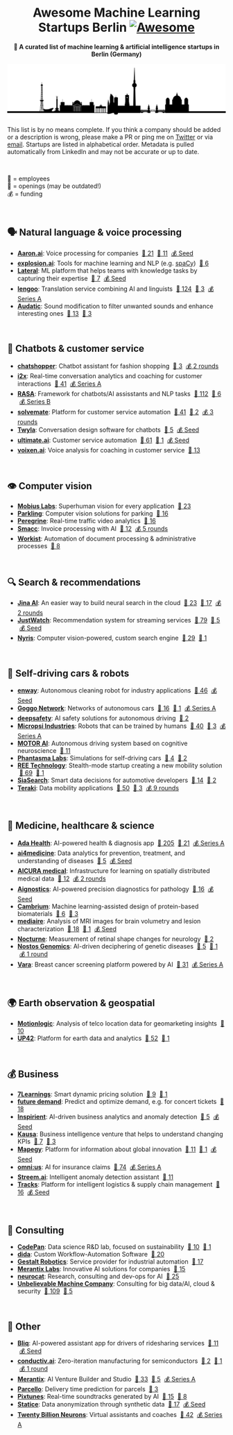 <h1 align="center">
  Awesome Machine Learning Startups Berlin <a href="https://awesome.re"><img src="https://awesome.re/badge-flat.svg" alt="Awesome"></a></h1>
</h1>

<p align="center">
  <strong>🤖 A curated list of machine learning & artificial intelligence startups in Berlin (Germany)</strong>
</p>

<p align="center">
  <img src="berlin.png" alt="Berlin">
</p>

This list is by no means complete. If you think a company should be added or a description is wrong, please make a PR or ping me on [Twitter](https://twitter.com/jrieke) or via [email](johannes.rieke@gmail.com). Startups are listed in alphabetical order. Metadata is pulled automatically from LinkedIn and may not be accurate or up to date.

<br>

👷 = employees<br>
🎯 = openings (may be outdated!)<br>
💰 = funding

<br>

## 🗣️ Natural language & voice processing

- **[Aaron.ai](https://aaron.ai/)**: Voice processing for companies <!--linkedin:aaron-gmbh--> &nbsp;[👷 21](https://www.linkedin.com/company/aaron-gmbh/people/) &nbsp;[🎯 11](https://www.linkedin.com/company/aaron-gmbh/jobs/) &nbsp;[💰 Seed](https://www.crunchbase.com/organization/aaron-ai-2/funding_rounds/funding_rounds_list?utm_source=linkedin&utm_medium=referral&utm_campaign=linkedin_companies&utm_content=all_fundings)<!--endlinkedin-->
- **[explosion.ai](https://explosion.ai/)**: Tools for machine learning and NLP (e.g. [spaCy](https://explosion.ai/software#spacy)) <!--linkedin:explosion-ai--> &nbsp;[👷 6](https://www.linkedin.com/company/explosion-ai/people/)<!--endlinkedin-->
- **[Lateral](https://lateral.io/)**: ML platform that helps teams with knowledge tasks by capturing their expertise <!--linkedin:lateral-gmbh--> &nbsp;[👷 7](https://www.linkedin.com/company/lateral-gmbh/people/) &nbsp;[💰 Seed](https://www.crunchbase.com/organization/lateral-2/funding_rounds/funding_rounds_list?utm_source=linkedin&utm_medium=referral&utm_campaign=linkedin_companies&utm_content=all_fundings)<!--endlinkedin-->
- **[lengoo](https://www.lengoo.com/)**: Translation service combining AI and linguists <!--linkedin:lengoo--> &nbsp;[👷 124](https://www.linkedin.com/company/lengoo/people/) &nbsp;[🎯 3](https://www.linkedin.com/company/lengoo/jobs/) &nbsp;[💰 Series A](https://www.crunchbase.com/organization/lengoo-gmbh/funding_rounds/funding_rounds_list?utm_source=linkedin&utm_medium=referral&utm_campaign=linkedin_companies&utm_content=all_fundings)<!--endlinkedin-->
- **[Audatic](https://audatic.ai/)**: Sound modification to filter unwanted sounds and enhance interesting ones <!--linkedin:audatic-ai--> &nbsp;[👷 13](https://www.linkedin.com/company/audatic-ai/people/) &nbsp;[🎯 3](https://www.linkedin.com/company/audatic-ai/jobs/)<!--endlinkedin-->

<br>

## 🤖 Chatbots & customer service

- **[chatshopper](https://chatshopper.com/)**: Chatbot assistant for fashion shopping <!--linkedin:chatshopper--> &nbsp;[👷 3](https://www.linkedin.com/company/chatshopper/people/) &nbsp;[💰 2 rounds](https://www.crunchbase.com/organization/chatshopper/funding_rounds/funding_rounds_list?utm_source=linkedin&utm_medium=referral&utm_campaign=linkedin_companies&utm_content=all_fundings)<!--endlinkedin-->
- **[i2x](https://i2x.ai/)**: Real-time conversation analytics and coaching for customer interactions <!--linkedin:i2x-ai--> &nbsp;[👷 41](https://www.linkedin.com/company/i2x-ai/people/) &nbsp;[💰 Series A](https://www.crunchbase.com/organization/i2x-0963/funding_rounds/funding_rounds_list?utm_source=linkedin&utm_medium=referral&utm_campaign=linkedin_companies&utm_content=all_fundings)<!--endlinkedin-->
- **[RASA](https://rasa.com/)**: Framework for chatbots/AI assisstants and NLP tasks <!--linkedin:rasa.--> &nbsp;[👷 112](https://www.linkedin.com/company/rasa./people/) &nbsp;[🎯 6](https://www.linkedin.com/company/rasa./jobs/) &nbsp;[💰 Series B](https://www.crunchbase.com/organization/rasa/funding_rounds/funding_rounds_list?utm_source=linkedin&utm_medium=referral&utm_campaign=linkedin_companies&utm_content=all_fundings)<!--endlinkedin-->
- **[solvemate](https://www.solvemate.com/)**: Platform for customer service automation <!--linkedin:solvemate--> &nbsp;[👷 41](https://www.linkedin.com/company/solvemate/people/) &nbsp;[🎯 2](https://www.linkedin.com/company/solvemate/jobs/) &nbsp;[💰 3 rounds](https://www.crunchbase.com/organization/solvemate/funding_rounds/funding_rounds_list?utm_source=linkedin&utm_medium=referral&utm_campaign=linkedin_companies&utm_content=all_fundings)<!--endlinkedin-->
- **[Twyla](https://www.twyla.ai/)**: Conversation design software for chatbots <!--linkedin:twyla-ai--> &nbsp;[👷 5](https://www.linkedin.com/company/twyla-ai/people/) &nbsp;[💰 Seed](https://www.crunchbase.com/organization/twyla/funding_rounds/funding_rounds_list?utm_source=linkedin&utm_medium=referral&utm_campaign=linkedin_companies&utm_content=all_fundings)<!--endlinkedin-->
- **[ultimate.ai](https://www.ultimate.ai/)**: Customer service automation <!--linkedin:ultimate.ai--> &nbsp;[👷 61](https://www.linkedin.com/company/ultimate.ai/people/) &nbsp;[🎯 1](https://www.linkedin.com/company/ultimate.ai/jobs/) &nbsp;[💰 Seed](https://www.crunchbase.com/organization/ultimate-ai/funding_rounds/funding_rounds_list?utm_source=linkedin&utm_medium=referral&utm_campaign=linkedin_companies&utm_content=all_fundings)<!--endlinkedin-->
- **[voixen.ai](https://www.voixen.ai/)**: Voice analysis for coaching in customer service <!--linkedin:voixen--> &nbsp;[👷 13](https://www.linkedin.com/company/voixen/people/)<!--endlinkedin-->

<br>

## 👁️ Computer vision

- **[Mobius Labs](https://www.mobiuslabs.com/)**: Superhuman vision for every application <!--linkedin:mobiuslabs--> &nbsp;[👷 23](https://www.linkedin.com/company/mobiuslabs/people/)<!--endlinkedin-->
- **[Parkling](http://www.parkling.eu/)**: Computer vision solutions for parking <!--linkedin:parkling--> &nbsp;[👷 16](https://www.linkedin.com/company/parkling/people/)<!--endlinkedin-->
- **[Peregrine](https://peregrine.ai/)**: Real-time traffic video analytics <!--linkedin:peregrine-ai--> &nbsp;[👷 16](https://www.linkedin.com/company/peregrine-ai/people/)<!--endlinkedin-->
- **[Smacc](https://www.smacc.io/en/)**: Invoice processing with AI <!--linkedin:smacc-gmbh--> &nbsp;[👷 12](https://www.linkedin.com/company/smacc-gmbh/people/) &nbsp;[💰 5 rounds](https://www.crunchbase.com/organization/smacc-gmbh/funding_rounds/funding_rounds_list?utm_source=linkedin&utm_medium=referral&utm_campaign=linkedin_companies&utm_content=all_fundings)<!--endlinkedin-->
- **[Workist](https://workist.com/)**: Automation of document processing & administrative processes <!--linkedin:workist-com--> &nbsp;[👷 8](https://www.linkedin.com/company/workist-com/people/)<!--endlinkedin-->

<br>

## 🔍 Search & recommendations

- **[Jina AI](https://jina.ai/)**: An easier way to build neural search in the cloud <!--linkedin:jinaai--> &nbsp;[👷 23](https://www.linkedin.com/company/jinaai/people/) &nbsp;[🎯 17](https://www.linkedin.com/company/jinaai/jobs/) &nbsp;[💰 2 rounds](https://www.crunchbase.com/organization/jina-ai/funding_rounds/funding_rounds_list?utm_source=linkedin&utm_medium=referral&utm_campaign=linkedin_companies&utm_content=all_fundings)<!--endlinkedin-->
- **[JustWatch](https://www.justwatch.com/)**: Recommendation system for streaming services <!--linkedin:justwatch--> &nbsp;[👷 79](https://www.linkedin.com/company/justwatch/people/) &nbsp;[🎯 5](https://www.linkedin.com/company/justwatch/jobs/) &nbsp;[💰 Seed](https://www.crunchbase.com/organization/justwatch/funding_rounds/funding_rounds_list?utm_source=linkedin&utm_medium=referral&utm_campaign=linkedin_companies&utm_content=all_fundings)<!--endlinkedin-->
- **[Nyris](https://nyris.io/)**: Computer vision-powered, custom search engine <!--linkedin:nyris--> &nbsp;[👷 29](https://www.linkedin.com/company/nyris/people/) &nbsp;[🎯 1](https://www.linkedin.com/company/nyris/jobs/)<!--endlinkedin-->

<br>

## 🚗 Self-driving cars & robots

- **[enway](https://enway.ai/)**: Autonomous cleaning robot for industry applications <!--linkedin:enway--> &nbsp;[👷 46](https://www.linkedin.com/company/enway/people/) &nbsp;[💰 Seed](https://www.crunchbase.com/organization/enway/funding_rounds/funding_rounds_list?utm_source=linkedin&utm_medium=referral&utm_campaign=linkedin_companies&utm_content=all_fundings)<!--endlinkedin-->
- **[Goggo Network](https://www.goggo.network/)**: Networks of autonomous cars <!--linkedin:goggo-network--> &nbsp;[👷 16](https://www.linkedin.com/company/goggo-network/people/) &nbsp;[🎯 1](https://www.linkedin.com/company/goggo-network/jobs/) &nbsp;[💰 Series A](https://www.crunchbase.com/organization/goggo-network/funding_rounds/funding_rounds_list?utm_source=linkedin&utm_medium=referral&utm_campaign=linkedin_companies&utm_content=all_fundings)<!--endlinkedin-->
- **[deepsafety](https://deepsafety.ai/)**: AI safety solutions for autonomous driving <!--linkedin:deepsafety--> &nbsp;[👷 2](https://www.linkedin.com/company/deepsafety/people/)<!--endlinkedin-->
- **[Micropsi Industries](https://www.micropsi-industries.com/)**: Robots that can be trained by humans <!--linkedin:micropsi-industries--> &nbsp;[👷 40](https://www.linkedin.com/company/micropsi-industries/people/) &nbsp;[🎯 3](https://www.linkedin.com/company/micropsi-industries/jobs/) &nbsp;[💰 Series A](https://www.crunchbase.com/organization/micropsi-industries/funding_rounds/funding_rounds_list?utm_source=linkedin&utm_medium=referral&utm_campaign=linkedin_companies&utm_content=all_fundings)<!--endlinkedin-->
- **[MOTOR AI](http://www.motor-ai.com/)**: Autonomous driving system based on cognitive neuroscience <!--linkedin:motorai--> &nbsp;[👷 11](https://www.linkedin.com/company/motorai/people/)<!--endlinkedin-->
- **[Phantasma Labs](https://phantasma.global/)**: Simulations for self-driving cars <!--linkedin:phantasma-labs-limited--> &nbsp;[👷 4](https://www.linkedin.com/company/phantasma-labs-limited/people/) &nbsp;[🎯 2](https://www.linkedin.com/company/phantasma-labs-limited/jobs/)<!--endlinkedin-->
- **[REE Technology](https://ree.technology/)**: Stealth-mode startup creating a new mobility solution <!--linkedin:reetechnology--> &nbsp;[👷 69](https://www.linkedin.com/company/reetechnology/people/) &nbsp;[🎯 1](https://www.linkedin.com/company/reetechnology/jobs/)<!--endlinkedin-->
- **[SiaSearch](https://www.siasearch.io/)**: Smart data decisions for automotive developers <!--linkedin:siasearch--> &nbsp;[👷 14](https://www.linkedin.com/company/siasearch/people/) &nbsp;[🎯 2](https://www.linkedin.com/company/siasearch/jobs/)<!--endlinkedin-->
- **[Teraki](https://www.teraki.com/)**: Data mobility applications <!--linkedin:teraki--> &nbsp;[👷 50](https://www.linkedin.com/company/teraki/people/) &nbsp;[🎯 3](https://www.linkedin.com/company/teraki/jobs/) &nbsp;[💰 9 rounds](https://www.crunchbase.com/organization/teraki/funding_rounds/funding_rounds_list?utm_source=linkedin&utm_medium=referral&utm_campaign=linkedin_companies&utm_content=all_fundings)<!--endlinkedin-->

<br>

## 🔬 Medicine, healthcare & science

- **[Ada Health](https://ada.com/)**: AI-powered health & diagnosis app <!--linkedin:ada-health--> &nbsp;[👷 205](https://www.linkedin.com/company/ada-health/people/) &nbsp;[🎯 21](https://www.linkedin.com/company/ada-health/jobs/) &nbsp;[💰 Series A](https://www.crunchbase.com/organization/adahealth/funding_rounds/funding_rounds_list?utm_source=linkedin&utm_medium=referral&utm_campaign=linkedin_companies&utm_content=all_fundings)<!--endlinkedin-->
- **[ai4medicine](https://www.ai4medicine.com/)**: Data analytics for prevention, treatment, and understanding of diseases <!--linkedin:ai4medicine--> &nbsp;[👷 5](https://www.linkedin.com/company/ai4medicine/people/) &nbsp;[💰 Seed](https://www.crunchbase.com/organization/ai4medicine/funding_rounds/funding_rounds_list?utm_source=linkedin&utm_medium=referral&utm_campaign=linkedin_companies&utm_content=all_fundings)<!--endlinkedin-->
- **[AICURA medical](https://aicura-medical.com/)**: Infrastructure for learning on spatially distributed medical data <!--linkedin:aicura-medical--> &nbsp;[👷 12](https://www.linkedin.com/company/aicura-medical/people/) &nbsp;[💰 2 rounds](https://www.crunchbase.com/organization/aicura-medical/funding_rounds/funding_rounds_list?utm_source=linkedin&utm_medium=referral&utm_campaign=linkedin_companies&utm_content=all_fundings)<!--endlinkedin-->
- **[Aignostics](https://www.aignostics.com/)**: AI-powered precision diagnostics for pathology <!--linkedin:aignostics--> &nbsp;[👷 16](https://www.linkedin.com/company/aignostics/people/) &nbsp;[💰 Seed](https://www.crunchbase.com/organization/aignostics/funding_rounds/funding_rounds_list?utm_source=linkedin&utm_medium=referral&utm_campaign=linkedin_companies&utm_content=all_fundings)<!--endlinkedin-->
- **[Cambrium](https://www.cambrium.bio/)**: Machine learning-assisted design of protein-based biomaterials <!--linkedin:cambrium-bio--> &nbsp;[👷 6](https://www.linkedin.com/company/cambrium-bio/people/) &nbsp;[🎯 3](https://www.linkedin.com/company/cambrium-bio/jobs/)<!--endlinkedin-->
- **[mediaire](https://mediaire.de/en/home/)**: Analysis of MRI images for brain volumetry and lesion characterization <!--linkedin:mediaire--> &nbsp;[👷 18](https://www.linkedin.com/company/mediaire/people/) &nbsp;[🎯 1](https://www.linkedin.com/company/mediaire/jobs/) &nbsp;[💰 Seed](https://www.crunchbase.com/organization/mediaire/funding_rounds/funding_rounds_list?utm_source=linkedin&utm_medium=referral&utm_campaign=linkedin_companies&utm_content=all_fundings)<!--endlinkedin-->
- **[Nocturne](http://nocturne.one/)**: Measurement of retinal shape changes for neurology <!--linkedin:nocturne-gmbh--> &nbsp;[👷 2](https://www.linkedin.com/company/nocturne-gmbh/people/)<!--endlinkedin-->
- **[Nostos Genomics](https://www.nostos-genomics.com/)**: AI-driven deciphering of genetic diseases <!--linkedin:nostosgenomics--> &nbsp;[👷 5](https://www.linkedin.com/company/nostosgenomics/people/) &nbsp;[🎯 1](https://www.linkedin.com/company/nostosgenomics/jobs/) &nbsp;[💰 1 round](https://www.crunchbase.com/organization/nostos-genomics/funding_rounds/funding_rounds_list?utm_source=linkedin&utm_medium=referral&utm_campaign=linkedin_companies&utm_content=all_fundings)<!--endlinkedin-->
- **[Vara](https://www.varahealthcare.com/)**: Breast cancer screening platform powered by AI <!--linkedin:vara-ai--> &nbsp;[👷 31](https://www.linkedin.com/company/vara-ai/people/) &nbsp;[💰 Series A](https://www.crunchbase.com/organization/vara/funding_rounds/funding_rounds_list?utm_source=linkedin&utm_medium=referral&utm_campaign=linkedin_companies&utm_content=all_fundings)<!--endlinkedin-->

<br>

## 🌍 Earth observation & geospatial

- **[Motionlogic](https://motionlogic.de/motionlogic/)**: Analysis of telco location data for geomarketing insights <!--linkedin:motionlogic--> &nbsp;[👷 10](https://www.linkedin.com/company/motionlogic/people/)<!--endlinkedin-->
- **[UP42](https://up42.com/)**: Platform for earth data and analytics <!--linkedin:up42--> &nbsp;[👷 52](https://www.linkedin.com/company/up42/people/) &nbsp;[🎯 1](https://www.linkedin.com/company/up42/jobs/)<!--endlinkedin-->

<br>

## 💰 Business

- **[7Learnings](https://7learnings.com/)**: Smart dynamic pricing solution <!--linkedin:7learnings--> &nbsp;[👷 9](https://www.linkedin.com/company/7learnings/people/) &nbsp;[🎯 1](https://www.linkedin.com/company/7learnings/jobs/)<!--endlinkedin-->
- **[future demand](https://www.future-demand.com/)**: Predict and optimize demand, e.g. for concert tickets <!--linkedin:future-demand--> &nbsp;[👷 18](https://www.linkedin.com/company/future-demand/people/)<!--endlinkedin-->
- **[Inspirient](https://www.inspirient.com/)**: AI-driven business analytics and anomaly detection <!--linkedin:inspirient--> &nbsp;[👷 5](https://www.linkedin.com/company/inspirient/people/) &nbsp;[💰 Seed](https://www.crunchbase.com/organization/inspirient-2/funding_rounds/funding_rounds_list?utm_source=linkedin&utm_medium=referral&utm_campaign=linkedin_companies&utm_content=all_fundings)<!--endlinkedin-->
- **[Kausa](https://www.kausa.ai/)**: Business intelligence venture that helps to understand changing KPIs <!--linkedin:kausa-ai--> &nbsp;[👷 7](https://www.linkedin.com/company/kausa-ai/people/) &nbsp;[🎯 3](https://www.linkedin.com/company/kausa-ai/jobs/)<!--endlinkedin-->
- **[Mapegy](https://www.mapegy.com/)**: Platform for information about global innovation <!--linkedin:mapegy--> &nbsp;[👷 11](https://www.linkedin.com/company/mapegy/people/) &nbsp;[🎯 1](https://www.linkedin.com/company/mapegy/jobs/) &nbsp;[💰 Seed](https://www.crunchbase.com/organization/mapegy/funding_rounds/funding_rounds_list?utm_source=linkedin&utm_medium=referral&utm_campaign=linkedin_companies&utm_content=all_fundings)<!--endlinkedin-->
- **[omni:us](https://omnius.com/)**: AI for insurance claims <!--linkedin:omniushq--> &nbsp;[👷 74](https://www.linkedin.com/company/omniushq/people/) &nbsp;[💰 Series A](https://www.crunchbase.com/organization/omnius/funding_rounds/funding_rounds_list?utm_source=linkedin&utm_medium=referral&utm_campaign=linkedin_companies&utm_content=all_fundings)<!--endlinkedin-->
- **[Streem.ai](https://streem.ai/)**: Intelligent anomaly detection assistant <!--linkedin:streem-ai--> &nbsp;[👷 11](https://www.linkedin.com/company/streem-ai/people/)<!--endlinkedin-->
- **[Tracks](https://www.tracksfortrucks.com/)**: Platform for intelligent logistics & supply chain management <!--linkedin:tracksfortrucks--> &nbsp;[👷 16](https://www.linkedin.com/company/tracksfortrucks/people/) &nbsp;[💰 Seed](https://www.crunchbase.com/organization/tracks-fa20/funding_rounds/funding_rounds_list?utm_source=linkedin&utm_medium=referral&utm_campaign=linkedin_companies&utm_content=all_fundings)<!--endlinkedin-->

<br>

## 👔 Consulting

- **[CodePan](https://www.codepan.com/)**: Data science R&D lab, focused on sustainability <!--linkedin:code-pan--> &nbsp;[👷 10](https://www.linkedin.com/company/code-pan/people/) &nbsp;[🎯 1](https://www.linkedin.com/company/code-pan/jobs/)<!--endlinkedin-->
- **[dida](https://dida.do/)**: Custom Workflow-Automation Software <!--linkedin:dida-datenschmiede--> &nbsp;[👷 20](https://www.linkedin.com/company/dida-datenschmiede/people/)<!--endlinkedin-->
- **[Gestalt Robotics](https://www.gestalt-robotics.com/)**: Service provider for industrial automation <!--linkedin:gestaltrobotics--> &nbsp;[👷 17](https://www.linkedin.com/company/gestaltrobotics/people/)<!--endlinkedin-->
- **[Merantix Labs](https://www.merantixlabs.com/)**: Innovative AI solutions for companies <!--linkedin:merantix-labs--> &nbsp;[👷 15](https://www.linkedin.com/company/merantix-labs/people/)<!--endlinkedin-->
- **[neurocat](https://www.neurocat.ai/)**: Research, consulting and dev-ops for AI <!--linkedin:neurocatai--> &nbsp;[👷 25](https://www.linkedin.com/company/neurocatai/people/)<!--endlinkedin-->
- **[Unbelievable Machine Company](https://www.unbelievable-machine.com/)**: Consulting for big data/AI, cloud & security <!--linkedin:the-unbelievable-machine-company-gmbh--> &nbsp;[👷 109](https://www.linkedin.com/company/the-unbelievable-machine-company-gmbh/people/) &nbsp;[🎯 5](https://www.linkedin.com/company/the-unbelievable-machine-company-gmbh/jobs/)<!--endlinkedin-->

<br>

## 🚀 Other

- **[Bliq](https://bliq.ai/)**: AI-powered assistant app for drivers of ridesharing services <!--linkedin:bliq-ai--> &nbsp;[👷 11](https://www.linkedin.com/company/bliq-ai/people/) &nbsp;[💰 Seed](https://www.crunchbase.com/organization/bliq/funding_rounds/funding_rounds_list?utm_source=linkedin&utm_medium=referral&utm_campaign=linkedin_companies&utm_content=all_fundings)<!--endlinkedin-->
- **[conductiv.ai](https://conductiv.ai/)**: Zero-iteration manufacturing for semiconductors <!--linkedin:conductivai--> &nbsp;[👷 2](https://www.linkedin.com/company/conductivai/people/) &nbsp;[🎯 1](https://www.linkedin.com/company/conductivai/jobs/) &nbsp;[💰 1 round](https://www.crunchbase.com/organization/conductiv-ai/funding_rounds/funding_rounds_list?utm_source=linkedin&utm_medium=referral&utm_campaign=linkedin_companies&utm_content=all_fundings)<!--endlinkedin-->
- **[Merantix](https://www.merantix.com/)**: AI Venture Builder and Studio <!--linkedin:merantix--> &nbsp;[👷 33](https://www.linkedin.com/company/merantix/people/) &nbsp;[🎯 5](https://www.linkedin.com/company/merantix/jobs/) &nbsp;[💰 Series A](https://www.crunchbase.com/organization/merantix/funding_rounds/funding_rounds_list?utm_source=linkedin&utm_medium=referral&utm_campaign=linkedin_companies&utm_content=all_fundings)<!--endlinkedin-->
- **[Parcello](https://www.parcello.org/)**: Delivery time prediction for parcels <!--linkedin:parcellogmbh--> &nbsp;[👷 3](https://www.linkedin.com/company/parcellogmbh/people/)<!--endlinkedin-->
- **[Pixtunes](https://pixtunes.com/)**: Real-time soundtracks generated by AI <!--linkedin:pixtunes--> &nbsp;[👷 15](https://www.linkedin.com/company/pixtunes/people/) &nbsp;[🎯 8](https://www.linkedin.com/company/pixtunes/jobs/)<!--endlinkedin-->
- **[Statice](https://www.statice.ai/)**: Data anonymization through synthetic data <!--linkedin:staticeberlin--> &nbsp;[👷 17](https://www.linkedin.com/company/staticeberlin/people/) &nbsp;[💰 Seed](https://www.crunchbase.com/organization/statice-ai/funding_rounds/funding_rounds_list?utm_source=linkedin&utm_medium=referral&utm_campaign=linkedin_companies&utm_content=all_fundings)<!--endlinkedin-->
- **[Twenty Billion Neurons](https://20bn.com/)**: Virtual assistants and coaches <!--linkedin:twenty-billion-neurons-gmbh--> &nbsp;[👷 42](https://www.linkedin.com/company/twenty-billion-neurons-gmbh/people/) &nbsp;[💰 Series A](https://www.crunchbase.com/organization/twenty-billion-neurons-gmbh-2/funding_rounds/funding_rounds_list?utm_source=linkedin&utm_medium=referral&utm_campaign=linkedin_companies&utm_content=all_fundings)<!--endlinkedin-->
